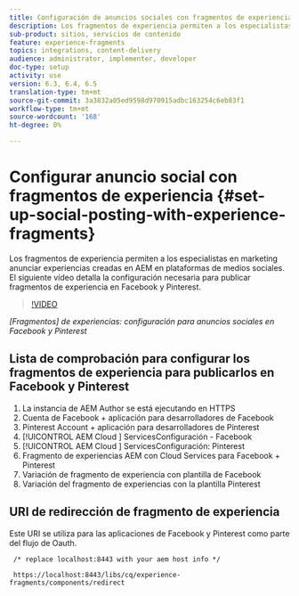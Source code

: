```yaml
---
title: Configuración de anuncios sociales con fragmentos de experiencias AEM
description: Los fragmentos de experiencia permiten a los especialistas en marketing anunciar experiencias creadas en AEM en plataformas de medios sociales. El siguiente vídeo detalla la configuración necesaria para publicar fragmentos de experiencia en Facebook y Pinterest.
sub-product: sitios, servicios de contenido
feature: experience-fragments
topics: integrations, content-delivery
audience: administrator, implementer, developer
doc-type: setup
activity: use
version: 6.3, 6.4, 6.5
translation-type: tm+mt
source-git-commit: 3a3832a05ed9598d970915adbc163254c6eb83f1
workflow-type: tm+mt
source-wordcount: '168'
ht-degree: 0%

---
```



# Configurar anuncio social con fragmentos de experiencia {#set-up-social-posting-with-experience-fragments}

Los fragmentos de experiencia permiten a los especialistas en marketing anunciar experiencias creadas en AEM en plataformas de medios sociales. El siguiente vídeo detalla la configuración necesaria para publicar fragmentos de experiencia en Facebook y Pinterest.

>[!VIDEO](https://video.tv.adobe.com/v/20592/?quality=9&learn=on)

*[Fragmentos]  de experiencias: configuración para anuncios sociales en Facebook y Pinterest*

## Lista de comprobación para configurar los fragmentos de experiencia para publicarlos en Facebook y Pinterest

1. La instancia de AEM Author se está ejecutando en HTTPS
2. Cuenta de Facebook + aplicación para desarrolladores de Facebook
3. Pinterest Account + aplicación para desarrolladores de Pinterest
4. [!UICONTROL AEM Cloud ] ServicesConfiguración - Facebook
5. [!UICONTROL AEM Cloud ] ServicesConfiguración: Pinterest
6. Fragmento de experiencias AEM con Cloud Services para Facebook + Pinterest
7. Variación de fragmento de experiencia con plantilla de Facebook
8. Variación del fragmento de experiencias con la plantilla Pinterest

## URI de redirección de fragmento de experiencia

Este URI se utiliza para las aplicaciones de Facebook y Pinterest como parte del flujo de Oauth.

```plain
 /* replace localhost:8443 with your aem host info */

 https://localhost:8443/libs/cq/experience-fragments/components/redirect
```

